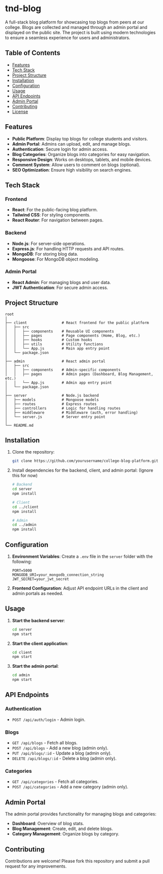 # tnd-blog

A full-stack blog platform for showcasing top blogs from peers at our college. Blogs are collected and managed through an admin portal and displayed on the public site. The project is built using modern technologies to ensure a seamless experience for users and administrators.

## Table of Contents

- [Features](#features)
- [Tech Stack](#tech-stack)
- [Project Structure](#project-structure)
- [Installation](#installation)
- [Configuration](#configuration)
- [Usage](#usage)
- [API Endpoints](#api-endpoints)
- [Admin Portal](#admin-portal)
- [Contributing](#contributing)
- [License](#license)

## Features

- **Public Platform**: Display top blogs for college students and visitors.
- **Admin Portal**: Admins can upload, edit, and manage blogs.
- **Authentication**: Secure login for admin access.
- **Blog Categories**: Organize blogs into categories for easy navigation.
- **Responsive Design**: Works on desktops, tablets, and mobile devices.
- **Comment System**: Allow users to comment on blogs (optional).
- **SEO Optimization**: Ensure high visibility on search engines.

## Tech Stack

### Frontend
- **React**: For the public-facing blog platform.
- **Tailwind CSS**: For styling components.
- **React Router**: For navigation between pages.

### Backend
- **Node.js**: For server-side operations.
- **Express.js**: For handling HTTP requests and API routes.
- **MongoDB**: For storing blog data.
- **Mongoose**: For MongoDB object modeling.

### Admin Portal
- **React Admin**: For managing blogs and user data.
- **JWT Authentication**: For secure admin access.

## Project Structure

```plaintext
root
│
├── client                # React frontend for the public platform
│   ├── src
│   │   ├── components    # Reusable UI components
│   │   ├── pages         # Page components (Home, Blog, etc.)
│   │   ├── hooks         # Custom hooks
│   │   ├── utils         # Utility functions
│   │   └── App.js        # Main app entry point
│   └── package.json
│
├── admin                 # React admin portal
│   ├── src
│   │   ├── components    # Admin-specific components
│   │   ├── pages         # Admin pages (Dashboard, Blog Management, etc.)
│   │   └── App.js        # Admin app entry point
│   └── package.json
│
├── server                # Node.js backend
│   ├── models            # Mongoose models
│   ├── routes            # Express routes
│   ├── controllers       # Logic for handling routes
│   ├── middleware        # Middleware (auth, error handling)
│   └── server.js         # Server entry point
│
└── README.md

```
## Installation

1. Clone the repository:

    ```bash
    git clone https://github.com/yourusername/college-blog-platform.git
    ```

2. Install dependencies for the backend, client, and admin portal:
    (Ignore this for now)
    ```bash
    # Backend
    cd server
    npm install

    # Client
    cd ../client
    npm install

    # Admin
    cd ../admin
    npm install
    ```

## Configuration

1. **Environment Variables**: Create a `.env` file in the `server` folder with the following:

    ```plaintext
    PORT=5000
    MONGODB_URI=your_mongodb_connection_string
    JWT_SECRET=your_jwt_secret
    ```

2. **Frontend Configuration**: Adjust API endpoint URLs in the client and admin portals as needed.

## Usage

1. **Start the backend server**:

    ```bash
    cd server
    npm start
    ```

2. **Start the client application**:

    ```bash
    cd client
    npm start
    ```

3. **Start the admin portal**:

    ```bash
    cd admin
    npm start
    ```

## API Endpoints

### Authentication

- `POST /api/auth/login` - Admin login.

### Blogs

- `GET /api/blogs` - Fetch all blogs.
- `POST /api/blogs` - Add a new blog (admin only).
- `PUT /api/blogs/:id` - Update a blog (admin only).
- `DELETE /api/blogs/:id` - Delete a blog (admin only).

### Categories

- `GET /api/categories` - Fetch all categories.
- `POST /api/categories` - Add a new category (admin only).

## Admin Portal

The admin portal provides functionality for managing blogs and categories:

- **Dashboard**: Overview of blog stats.
- **Blog Management**: Create, edit, and delete blogs.
- **Category Management**: Organize blogs by category.

## Contributing

Contributions are welcome! Please fork this repository and submit a pull request for any improvements.
